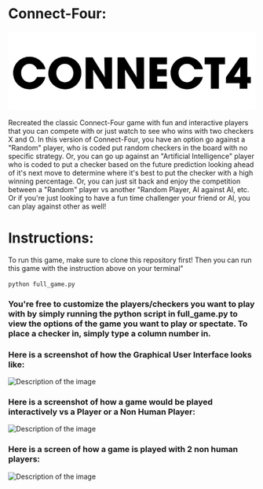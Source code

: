 # Connect-Four:

![Description of the image](./img/connect4.png)

Recreated the classic Connect-Four game with fun and interactive players that you can compete with or just watch to see who wins with two checkers X and O. In this version of Connect-Four, you have an option go against a "Random" player, who is coded put random checkers in the board with no specific strategy. Or, you can go up against an "Artificial Intelligence" player who is coded to put a checker based on the future prediction looking ahead of it's next move to determine where it's best to put the checker with a high winning percentage. Or, you can just sit back and enjoy the competition between a "Random" player vs another "Random Player, AI against AI, etc. Or if you're just looking to have a fun time challenger your friend or AI, you can play against other as well!

# Instructions:

To run this game, make sure to clone this repository first! Then you can run this game with the instruction above on your terminal"

```python full_game.py```

### You're free to customize the players/checkers you want to play with by simply running the python script in full_game.py to view the options of the game you want to play or spectate. To place a checker in, simply type a column number in.

### Here is a screenshot of how the Graphical User Interface looks like:
![Description of the image](./img/menu.png)

### Here is a screenshot of how a game would be played interactively vs a Player or a Non Human Player:
![Description of the image](./img/interactive.png)

### Here is a screen of how a game is played with 2 non human players:
![Description of the image](./img/non_interactive.png)
